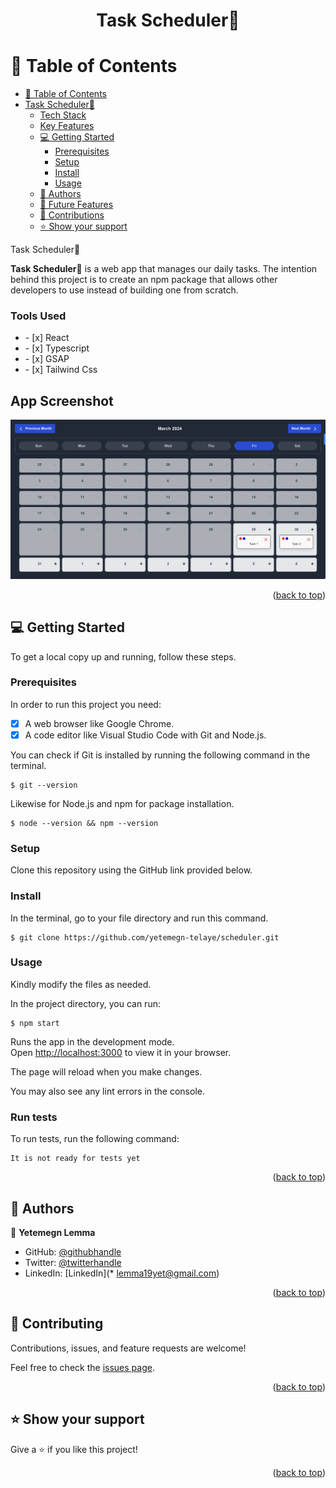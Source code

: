 <a name="readme-top"></a>

<div align="center">
  <h1><b>Task Scheduler📆</b></h1>
</div>

# 📗 Table of Contents

- [📗 Table of Contents](#-table-of-contents)
- [ Task Scheduler📆 ](#-TaskScheduler-)
    - [Tech Stack ](#tech-stack-)
    - [Key Features ](#key-features-)
  - [💻 Getting Started ](#-getting-started-)
    - [Prerequisites](#prerequisites)
    - [Setup](#setup)
    - [Install](#install)
    - [Usage](#usage)
  - [👥 Authors ](#-authors-)
  - [🔭 Future Features ](#-future-features-)
  - [🙏 Contributions ](#-contributions-)
  - [⭐️ Show your support ](#️-show-your-support-)
  


Task Scheduler📆<a name="about-project"></a>

<b>Task Scheduler📆</b> is a web app that manages our daily tasks. The intention behind this project is to create an npm package that allows other developers to use instead of building one from scratch.


### Tools Used <a name="tech-stack"></a>


<ul>
<li>
    - [x] React
</li>
<li>
    - [x] Typescript
    </li>
    <li>
    - [x] GSAP
    </li>
    <li>
    - [x] Tailwind Css
    </li>
</ul>

## App Screenshot

![Task Scheduler Screenshot](./app-screenshot.png)




<p align="right">(<a href="#readme-top">back to top</a>)</p>

<!-- GETTING STARTED -->

## 💻 Getting Started <a name="getting-started"></a>


To get a local copy up and running, follow these steps.

### Prerequisites

In order to run this project you need:
- [x] A web browser like Google Chrome.
- [x] A code editor like Visual Studio Code with Git and Node.js.

You can check if Git is installed by running the following command in the terminal.
```
$ git --version
```

Likewise for Node.js and npm for package installation.
```
$ node --version && npm --version
```
### Setup

Clone this repository using the GitHub link provided below.


### Install

In the terminal, go to your file directory and run this command.

```
$ git clone https://github.com/yetemegn-telaye/scheduler.git
```



### Usage


Kindly modify the files as needed.

In the project directory, you can run:
```
$ npm start
```
Runs the app in the development mode.\
Open [http://localhost:3000](http://localhost:3000) to view it in your browser.

The page will reload when you make changes.

You may also see any lint errors in the console.



### Run tests

To run tests, run the following command:

```
It is not ready for tests yet
```

<p align="right">(<a href="#readme-top">back to top</a>)</p>

<!-- AUTHORS -->

## 👥 Authors <a name="authors"></a>


👤 **Yetemegn Lemma**

- GitHub: [@githubhandle](https://github.com/yetemegn-telaye)
- Twitter: [@twitterhandle](https://twitter.com/Yetemegn19)
- LinkedIn: [LinkedIn](* lemma19yet@gmail.com)




<p align="right">(<a href="#readme-top">back to top</a>)</p>


## 🤝 Contributing <a name="contributing"></a>

Contributions, issues, and feature requests are welcome!

Feel free to check the [issues page](../../issues/).

<p align="right">(<a href="#readme-top">back to top</a>)</p>



## ⭐️ Show your support <a name="support"></a>


Give a ⭐️ if you like this project!

<p align="right">(<a href="#readme-top">back to top</a>)</p>



